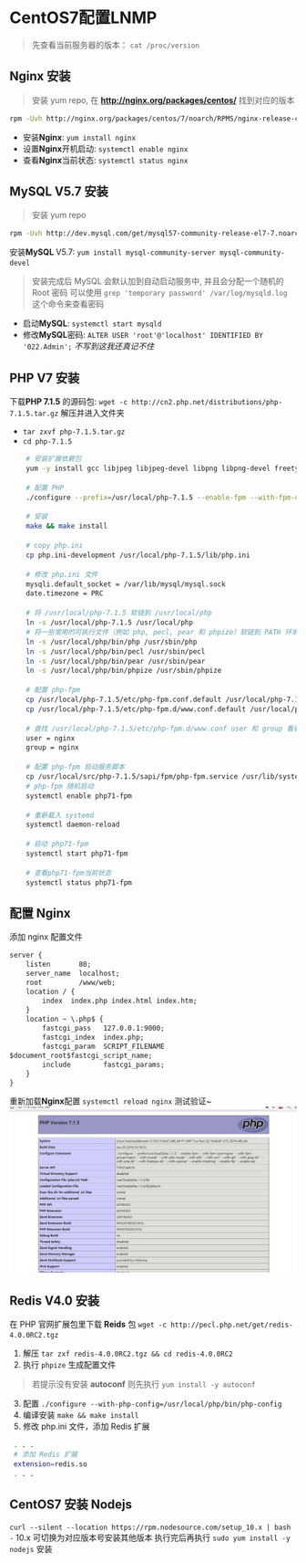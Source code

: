 
# CentOS7配置LNMP

> 先查看当前服务器的版本： `cat /proc/version`

## Nginx 安装

> 安装 yum repo, 在 **http://nginx.org/packages/centos/** 找到对应的版本

```bash
rpm -Uvh http://nginx.org/packages/centos/7/noarch/RPMS/nginx-release-centos-7-0.el7.ngx.noarch.rpm
```
- 安装**Nginx**: `yum install nginx`
- 设置**Nginx**开机启动: `systemctl enable nginx`
- 查看**Nginx**当前状态: `systemctl status nginx`

## MySQL V5.7 安装
> 安装 yum repo

```bash
rpm -Uvh http://dev.mysql.com/get/mysql57-community-release-el7-7.noarch.rpm
```

安装**MySQL** V5.7: `yum install mysql-community-server mysql-community-devel`
> 安装完成后 MySQL 会默认加到自动启动服务中, 并且会分配一个随机的 Root 密码 
> 可以使用 `grep 'temporary password' /var/log/mysqld.log` 这个命令来查看密码

- 启动**MySQL**: `systemctl start mysqld`
- 修改**MySQL**密码: `ALTER USER 'root'@'localhost' IDENTIFIED BY '022.Admin';` *不写到这我还真记不住*

## PHP V7 安装
下载**PHP 7.1.5** 的源码包: `wget -c http://cn2.php.net/distributions/php-7.1.5.tar.gz`
解压并进入文件夹 
>    
- `tar zxvf php-7.1.5.tar.gz`
- `cd php-7.1.5`


```bash
    # 安装扩展依赖包
    yum -y install gcc libjpeg libjpeg-devel libpng libpng-devel freetype freetype-devel libxml2 libxml2-devel zlib zlib-devel curl curl-devel openssl openssl-devel
    
    # 配置 PHP
    ./configure --prefix=/usr/local/php-7.1.5 --enable-fpm --with-fpm-user=nginx --with-fpm-group=nginx --with-mysqli --with-pdo-mysql --with-zlib --with-curl --with-gd --with-jpeg-dir --with-png-dir --with-freetype-dir --with-openssl --enable-mbstring --enable-ftp --enable-zip
    
    # 安装
    make && make install
    
    # copy php.ini
    cp php.ini-development /usr/local/php-7.1.5/lib/php.ini
    
    # 修改 php.ini 文件
    mysqli.default_socket = /var/lib/mysql/mysql.sock
    date.timezone = PRC
    
    # 将 /usr/local/php-7.1.5 软链到 /usr/local/php
    ln -s /usr/local/php-7.1.5 /usr/local/php
    # 将一些常用的可执行文件（例如 php, pecl, pear 和 phpize）软链到 PATH 环境变量中。
    ln -s /usr/local/php/bin/php /usr/sbin/php
    ln -s /usr/local/php/bin/pecl /usr/sbin/pecl
    ln -s /usr/local/php/bin/pear /usr/sbin/pear
    ln -s /usr/local/php/bin/phpize /usr/sbin/phpize
    
    # 配置 php-fpm
    cp /usr/local/php-7.1.5/etc/php-fpm.conf.default /usr/local/php-7.1.5/etc/php-fpm.conf
    cp /usr/local/php-7.1.5/etc/php-fpm.d/www.conf.default /usr/local/php-7.1.5/etc/php-fpm.d/www.conf
    
    # 查找 /usr/local/php-7.1.5/etc/php-fpm.d/www.conf user 和 group 看看是不是安装时指定的 nginx 
    user = nginx
    group = nginx
    
    # 配置 php-fpm 启动服务脚本
    cp /usr/local/src/php-7.1.5/sapi/fpm/php-fpm.service /usr/lib/systemd/system/php71-fpm.service
    # php-fpm 随机启动
    systemctl enable php71-fpm
    
    # 重新载入 systemd
    systemctl daemon-reload
    
    # 启动 php71-fpm
    systemctl start php71-fpm
    
    # 查看php71-fpm当前状态
    systemctl status php71-fpm
```
## 配置 Nginx
添加 nginx 配置文件
```nginx
server {
    listen       80;
    server_name  localhost;
    root         /www/web;
    location / {
        index  index.php index.html index.htm;
    }
    location ~ \.php$ {
        fastcgi_pass   127.0.0.1:9000;
        fastcgi_index  index.php;
        fastcgi_param  SCRIPT_FILENAME  $document_root$fastcgi_script_name;
        include        fastcgi_params;
    }
}
```
 重新加载**Nginx**配置 `systemctl reload nginx`
 测试验证~
 ![phpinfo](../images/32360315.jpg)

## Redis V4.0 安装
在 PHP 官网扩展包里下载 **Reids** 包 `wget -c http://pecl.php.net/get/redis-4.0.0RC2.tgz`
1. 解压 `tar zxf redis-4.0.0RC2.tgz && cd redis-4.0.0RC2`
2. 执行 `phpize` 生成配置文件
> 若提示没有安装 **autoconf**  则先执行 `yum install -y autoconf`

3. 配置 `./configure --with-php-config=/usr/local/php/bin/php-config`
4. 编译安装 `make && make install`
5. 修改 php.ini 文件，添加 Redis 扩展
```bash :/usr/local/php/lib/php.ini first_line:925
 . . .
 # 添加 Redis 扩展
 extension=redis.so
 . . .
```

## CentOS7 安装 Nodejs
`curl --silent --location https://rpm.nodesource.com/setup_10.x | bash -` 10.x 可切换为对应版本号安装其他版本 执行完后再执行 `sudo yum install -y nodejs` 安装
